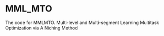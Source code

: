 # MML_MTO
The code for MMLMTO.
Multi-level and Multi-segment Learning Multitask Optimization via A Niching Method

